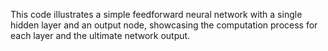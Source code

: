 This code illustrates a simple feedforward neural network with a single hidden layer and an output node, showcasing the computation process for each layer and the ultimate network output.
